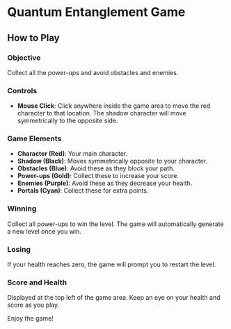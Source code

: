 # Quantum Entanglement Game

## How to Play

### Objective
Collect all the power-ups and avoid obstacles and enemies.

### Controls
- **Mouse Click**: Click anywhere inside the game area to move the red character to that location. The shadow character will move symmetrically to the opposite side.

### Game Elements
- **Character (Red)**: Your main character.
- **Shadow (Black)**: Moves symmetrically opposite to your character.
- **Obstacles (Blue)**: Avoid these as they block your path.
- **Power-ups (Gold)**: Collect these to increase your score.
- **Enemies (Purple)**: Avoid these as they decrease your health.
- **Portals (Cyan)**: Collect these for extra points.

### Winning
Collect all power-ups to win the level. The game will automatically generate a new level once you win.

### Losing
If your health reaches zero, the game will prompt you to restart the level.

### Score and Health
Displayed at the top left of the game area. Keep an eye on your health and score as you play.

Enjoy the game!
